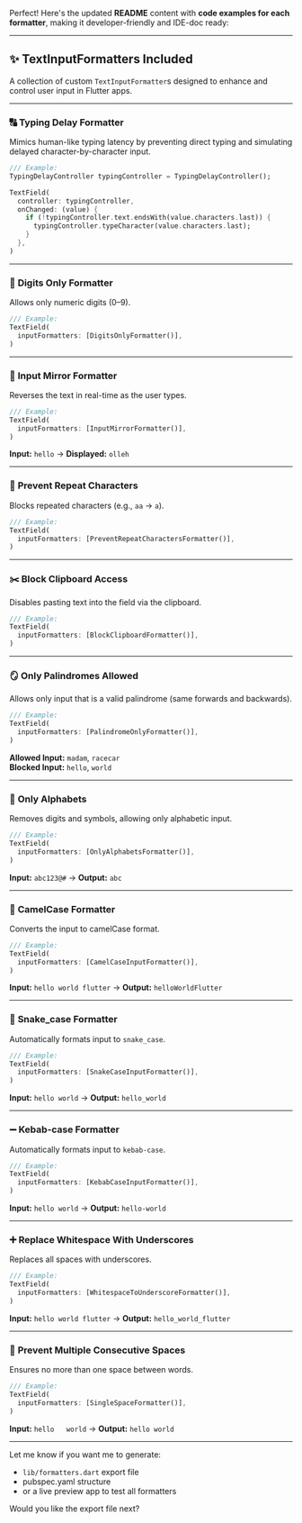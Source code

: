 Perfect! Here's the updated **README** content with **code examples for each formatter**, making it developer-friendly and IDE-doc ready:

---

## ✨ TextInputFormatters Included

A collection of custom `TextInputFormatter`s designed to enhance and control user input in Flutter apps.

---

### 🔠 **Typing Delay Formatter**

Mimics human-like typing latency by preventing direct typing and simulating delayed character-by-character input.

```dart
/// Example:
TypingDelayController typingController = TypingDelayController();

TextField(
  controller: typingController,
  onChanged: (value) {
    if (!typingController.text.endsWith(value.characters.last)) {
      typingController.typeCharacter(value.characters.last);
    }
  },
)
```

---

### 🔢 **Digits Only Formatter**

Allows only numeric digits (0–9).

```dart
/// Example:
TextField(
  inputFormatters: [DigitsOnlyFormatter()],
)
```

---

### 🔁 **Input Mirror Formatter**

Reverses the text in real-time as the user types.

```dart
/// Example:
TextField(
  inputFormatters: [InputMirrorFormatter()],
)
```

**Input:** `hello` → **Displayed:** `olleh`

---

### 🚫 **Prevent Repeat Characters**

Blocks repeated characters (e.g., `aa` → `a`).

```dart
/// Example:
TextField(
  inputFormatters: [PreventRepeatCharactersFormatter()],
)
```

---

### ✂️ **Block Clipboard Access**

Disables pasting text into the field via the clipboard.

```dart
/// Example:
TextField(
  inputFormatters: [BlockClipboardFormatter()],
)
```

---

### 🪞 **Only Palindromes Allowed**

Allows only input that is a valid palindrome (same forwards and backwards).

```dart
/// Example:
TextField(
  inputFormatters: [PalindromeOnlyFormatter()],
)
```

**Allowed Input:** `madam`, `racecar`  
**Blocked Input:** `hello`, `world`

---

### 🔡 **Only Alphabets**

Removes digits and symbols, allowing only alphabetic input.

```dart
/// Example:
TextField(
  inputFormatters: [OnlyAlphabetsFormatter()],
)
```

**Input:** `abc123@#` → **Output:** `abc`

---

### 🐫 **CamelCase Formatter**

Converts the input to camelCase format.

```dart
/// Example:
TextField(
  inputFormatters: [CamelCaseInputFormatter()],
)
```

**Input:** `hello world flutter` → **Output:** `helloWorldFlutter`

---

### 🐍 **Snake_case Formatter**

Automatically formats input to `snake_case`.

```dart
/// Example:
TextField(
  inputFormatters: [SnakeCaseInputFormatter()],
)
```

**Input:** `hello world` → **Output:** `hello_world`

---

### ➖ **Kebab-case Formatter**

Automatically formats input to `kebab-case`.

```dart
/// Example:
TextField(
  inputFormatters: [KebabCaseInputFormatter()],
)
```

**Input:** `hello world` → **Output:** `hello-world`

---

### ➕ **Replace Whitespace With Underscores**

Replaces all spaces with underscores.

```dart
/// Example:
TextField(
  inputFormatters: [WhitespaceToUnderscoreFormatter()],
)
```

**Input:** `hello world flutter` → **Output:** `hello_world_flutter`

---

### 🚫 **Prevent Multiple Consecutive Spaces**

Ensures no more than one space between words.

```dart
/// Example:
TextField(
  inputFormatters: [SingleSpaceFormatter()],
)
```

**Input:** `hello   world` → **Output:** `hello world`

---

Let me know if you want me to generate:
- `lib/formatters.dart` export file
- pubspec.yaml structure
- or a live preview app to test all formatters

Would you like the export file next?